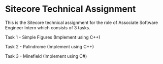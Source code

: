 # Sitecore Technical Assignment
This is the Sitecore technical assignment for the role of Associate Software Engineer Intern which consists of 3 tasks.

Task 1 - Simple Figures (Implement using C++)

Task 2 - Palindrome (Implement using C++)

Task 3 - Minefield (Implement using C#)

